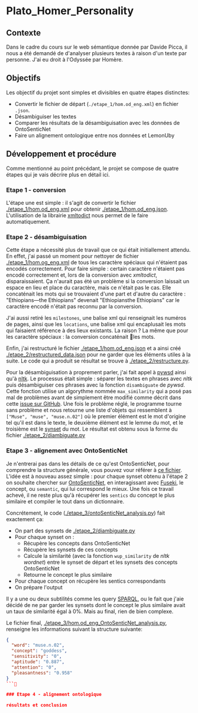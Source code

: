 # Plato_Homer_Personality

## Contexte

Dans le cadre du cours sur le web sémantique donnée par Davide Picca, il nous a été demandé de d'analyser plusieurs textes à raison d'un texte par personne. J'ai eu droit à l'Odyssée par Homère.

## Objectifs

Les objectif du projet sont simples et divisibles en quatre étapes distinctes:

- Convertir le fichier de départ (`./etape_1/hom.od_eng.xml`) en fichier `.json`.
- Désambiguiser les textes
- Comparer les résultats de la désambiguisation avec les données de OntoSenticNet
- Faire un alignement ontologique entre nos données et LemonUby

## Développement et procédure

Comme mentionné au point précédant, le projet se compose de quatre étapes qui je vais décrire plus en détail ici.

### Etape 1 - conversion

L'étape une est simple : il s'agit de convertir le fichier [./etape_1/hom.od_eng.xml](./etape_1/hom.od_eng.xml) pour obtenir [./etape_1/hom.od_eng.json](./etape_1/hom.od_eng.json). L'utilisation de la librairie [xmltodict](pypi.org/project/xmltodict) nous permet de le faire automatiquement.

### Etape 2 - désambiguisation

Cette étape a nécessité plus de travail que ce qui était initiallement attendu. En effet, j'ai passé un moment pour nettoyer de fichier [./etape_1/hom.og_eng.xml](./etape_1/hom.og_eng.xml) de tous les caractère spéciaux qui n'étaient pas encodés correctement. Pour faire simple : certain caractère n'étaient pas encodé correctement et, lors de la conversion avec _xmltodict_, disparaissaient. Ça n'aurait pas été un problème si la conversion laissait un espace en lieu et place du caractère, mais ce n'était pas le cas. Elle concaténait les mots qui se trouvaient d'une part et d'autre du caractère : "Ethiopians&mdash;the Ethiopians" devenait "Ethiopiansthe Ethiopians" car le caractère encodé n'était pas reconnu par la conversion.

J'ai aussi retiré les `milestones`, une balise xml qui renseignait les numéros de pages, ainsi que les `locations`, une balise xml qui encaplusait les mots qui faisaient référence à des lieux existants. La raison ? La même que pour les caractère spéciaux : la conversion concaténait les mots.

Enfin, j'ai restructuré le fichier [./etape_1/hom.od_eng.json](./etape_1/hom.od_eng.json) et a ainsi créé [./etape_2/restructured_data.json](./etape_2/restructured_data.json) pour ne garder que les éléments utiles à la suite. Le code qui a produit se résultat se trouve à [./etape_2/restructure.py](./etape_2/restructure.py).

Pour la désambiguisation à proprement parler, j'ai fait appel à [pywsd](https://github.com/alvations/pywsd) ainsi qu'à [nltk](https://www.nltk.org/). Le processus était simple : séparer les textes en phrases avec _nltk_ puis désambiguiser ces phrases avec la fonction `disambiguate` de _pywsd_. Cette fonction utilise un algorythme nommée `max_similarity` qui a posé pas mal de problèmes avant de simplement être modifié comme décrit dans cette [issue sur GitHub](https://github.com/alvations/pywsd/issues/59). Une fois le problème réglé, le programme tourne sans problème et nous retourne une liste d'objets qui ressemblent à `["Muse", "muse", "muse.n.02"]` où le premier élément est le mot d'origine tel qu'il est dans le texte, le deuxième élément est le lemme du mot, et le troisième est le [synset](https://wordnet.princeton.edu/) du mot. Le résultat est obtenu sous la forme du fichier [./etape_2/diambiguate.py](./etape_2/diambiguate.py)

### Etape 3 - alignement avec OntoSenticNet

Je n'entrerai pas dans les détails de ce qu'est OntoSenticNet, pour comprendre la structure générale, vous pouvez vour référer à [ce fichier](https://sentic.net/ontosenticnet.pdf). L'idée est à nouveau assez simple : pour chaque synset obtenu à l'étape 2 on souhaite chercher sur [OntoSenticNet](https://sentic.net/ontosenticnet.zip), en interagissant avec [Fuseki](https://jena.apache.org/documentation/fuseki2/), le concept, ou `semantic`, qui lui correspond le mieux. Une fois ce travail achevé, il ne reste plus qu'à récupérer les `sentics` du concept le plus similaire et compiler le tout dans un dictionnaire.

Concrétement, le code ([./etape_3/ontoSenticNet_analysis.py](./etape_3/ontoSenticNet_analysis.py)) fait exactement ça:

- On part des synsets de [./etape_2/diambiguate.py](./etape_2/diambiguate.py)
- Pour chaque synset on :
  - Récupère les concepts dans OntoSenticNet
  - Récupère les synsets de ces concepts
  - Calcule la similarité (avec la fonction `wup_similarity` de _nltk wordnet_) entre le synset de départ et les synsets des concepts OntoSenticNet
  - Retourne le concept le plus similaire
- Pour chaque concept on récupère les sentics correspondants
- On prépare l'output

Il y a une ou deux subtilités comme les query [SPARQL](https://www.w3.org/TR/rdf-sparql-query/), ou le fait que j'aie décidé de ne par garder les synsets dont le concept le plus similaire avait un taux de similarité égal à 0%. Mais au final, rien de bien complexe.

Le fichier final, [./etape_3/hom.od_eng_OntoSenticNet_analysis.py](./etape_3/hom.od_eng_OntoSenticNet_analysis.py), renseigne les informations suivant la structure suivante:

````json
{
  "word": "muse.n.02",
  "concept": "goddess",
  "sensitivity": "0",
  "aptitude": "0.887",
  "attention": "0",
  "pleasantness": "0.958"
}
```

### Etape 4 - alignement ontologique

résultats et conclusion
````
